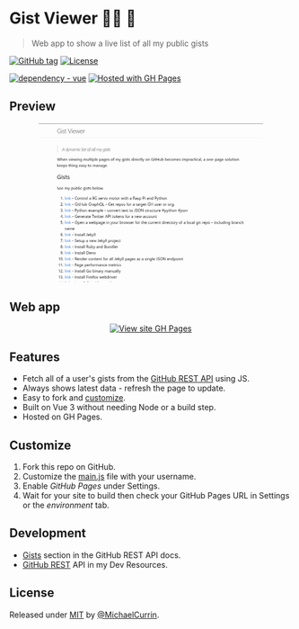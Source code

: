 # Gist Viewer 👨‍💻 🔭
> Web app to show a live list of all my public gists

<!-- Badges generated with: https://michaelcurrin.github.io/badge-generator/ -->

[![GitHub tag](https://img.shields.io/github/tag/MichaelCurrin/gist-viewer)](https://github.com/MichaelCurrin/gist-viewer/tags/?include_prereleases&sort=semver)
[![License](https://img.shields.io/badge/License-MIT-blue)](#license)

[![dependency - vue](https://img.shields.io/badge/vue-3-blue?logo=vue.js&logoColor=white)](https://www.npmjs.com/package/vue)
[![Hosted with GH Pages](https://img.shields.io/badge/Hosted_with-GitHub_Pages-blue?logo=github&logoColor=white)](https://pages.github.com/)


## Preview

<div align="center">
    <a href="https://michaelcurrin.github.io/gist-viewer/">
        <img src="/sample.png" alt="Sample screenshot" title="Sample screenshot" width="400" />
    </a>
</div>


## Web app

<div align="center">

[![View site GH Pages](https://img.shields.io/badge/View_site-Gist_viewer-2ea44f?style=for-the-badge)](https://michaelcurrin.github.io/gist-viewer/)

</div>


## Features

- Fetch all of a user's gists from the [GitHub REST API](https://docs.github.com/en/rest) using JS.
- Always shows latest data - refresh the page to update.
- Easy to fork and [customize](#customize).
- Built on Vue 3 without needing Node or a build step.
- Hosted on GH Pages.


## Customize

1. Fork this repo on GitHub.
2. Customize the [main.js](main.js) file with your username.
3. Enable _GitHub Pages_ under Settings.
4. Wait for your site to build then check your GitHub Pages URL in Settings or the _environment_ tab.


## Development

- [Gists](https://docs.github.com/en/rest/reference/gists) section in the GitHub REST API docs.
- [GitHub REST](https://michaelcurrin.github.io/dev-resources/resources/version-control/github/rest.html) API in my Dev Resources.


## License

Released under [MIT](/LICENSE) by [@MichaelCurrin](https://github.com/MichaelCurrin).
